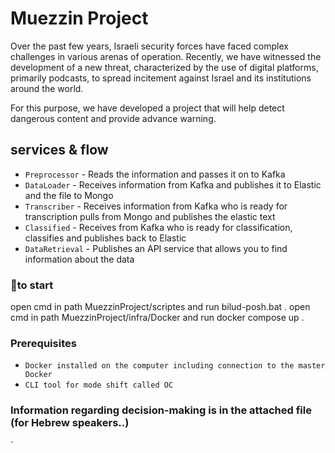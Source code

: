 # Muezzin Project

Over the past few years, Israeli security forces have faced complex challenges in various arenas of operation. Recently, we have witnessed the development of a new threat, characterized by the use of digital platforms, primarily podcasts, to spread incitement against Israel and its institutions around the world.

For this purpose, we have developed a project that will help detect dangerous content and provide advance warning.

## services & flow

- `Preprocessor` - Reads the information and passes it on to Kafka
- `DataLoader`  - Receives information from Kafka and publishes it to Elastic and the file to Mongo
- `Transcriber` - Receives information from Kafka who is ready for transcription pulls from Mongo and publishes the elastic text
- `Classified` - Receives from Kafka who is ready for classification, classifies and publishes back to Elastic
- `DataRetrieval` - Publishes an API service that allows you to find information about the data


### 🔹to start

open cmd in path MuezzinProject/scriptes and run bilud-posh.bat .
open cmd in path MuezzinProject/infra/Docker and run docker compose up .



### Prerequisites
- `Docker installed on the computer including connection to the master Docker`
- `CLI tool for mode shift called OC`




### Information regarding decision-making is in the attached file (for Hebrew speakers..) 


`
